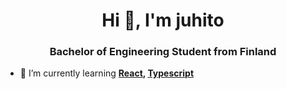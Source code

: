 <h1 align="center">Hi 👋, I'm juhito</h1>
<h3 align="center">Bachelor of Engineering Student from Finland</h3>

- 🌱 I’m currently learning **[React](https://reactjs.org/), [Typescript](https://www.typescriptlang.org/)**
